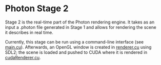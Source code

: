 # Photon Stage 2

Stage 2 is the real-time part of the Photon rendering engine. It takes as an input a .photon file generated in Stage 1 and allows for rendering the scene it describes in real time.

Currently, this stage can be run using a command-line interface (see [main.cu](./main.cu)). Afterwards, an OpenGL window is created in [renderer.cu](./Renderer.cu) using SDL2; the scene is loaded and pushed to CUDA where it is rendered in [cudaRenderer.cu](./cudaRenderer.cu).
